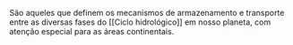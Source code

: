 São aqueles que definem os mecanismos de armazenamento e transporte entre as diversas fases do [[Ciclo hidrológico]] em nosso planeta, com atenção especial para as áreas continentais.